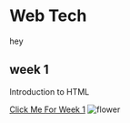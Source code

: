 # Web Tech

hey 

## week 1

Introduction to HTML

[Click Me For Week 1](Week_1/index.html)
<img src ="flower.JPEG" alt="flower">